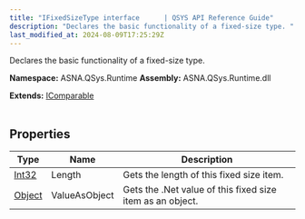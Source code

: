 ```yaml
---
title: "IFixedSizeType interface      | QSYS API Reference Guide"
description: "Declares the basic functionality of a fixed-size type. "
last_modified_at: 2024-08-09T17:25:29Z
---
```


Declares the basic functionality of a fixed-size type.

**Namespace:** ASNA.QSys.Runtime
**Assembly:** ASNA.QSys.Runtime.dll

**Extends:** [IComparable](https://learn.microsoft.com/en-us/dotnet/api/system.icomparable-1?view=net-8.0)
<br>
<br>

## Properties

| Type | Name | Description
| --- | --- | --- 
| [Int32](https://learn.microsoft.com/en-us/dotnet/csharp/language-reference/builtin-types/integral-numeric-types) | Length | Gets the length of this fixed size item. |
| [Object](https://docs.microsoft.com/en-us/dotnet/api/system.object) | ValueAsObject | Gets the .Net value of this fixed size item as an object. |
